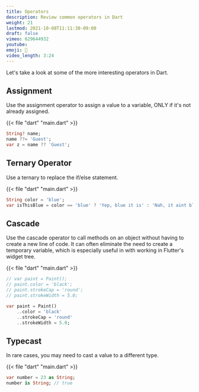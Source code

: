 ```yaml
---
title: Operators
description: Review common operators in Dart
weight: 21
lastmod: 2021-10-08T11:11:30-09:00
draft: false
vimeo: 629644932
youtube:
emoji: 🎯
video_length: 3:24
---
```


Let's take a look at some of the more interesting operators in Dart.

## Assignment

Use the assignment operator to assign a value to a variable, ONLY if it's not already assigned.

{{< file "dart" "main.dart" >}}

```dart
String? name;
name ??= 'Guest';
var z = name ?? 'Guest';
```

## Ternary Operator

Use a ternary to replace the if/else statement.

{{< file "dart" "main.dart" >}}

```dart
String color = 'blue';
var isThisBlue = color == 'blue' ? 'Yep, blue it is' : 'Nah, it aint blue';
```

## Cascade

Use the cascade operator to call methods on an object without having to create a new line of code. It can often eliminate the need to create a temporary variable, which is especially useful in with working in Flutter's widget tree.

{{< file "dart" "main.dart" >}}

```dart
// var paint = Paint();
// paint.color = 'black';
// paint.strokeCap = 'round';
// paint.strokeWidth = 5.0;

var paint = Paint()
    ..color = 'black'
    ..strokeCap = 'round'
    ..strokeWidth = 5.0;
```

## Typecast

In rare cases, you may need to cast a value to a different type.

{{< file "dart" "main.dart" >}}

```dart
var number = 23 as String;
number is String; // true
```
